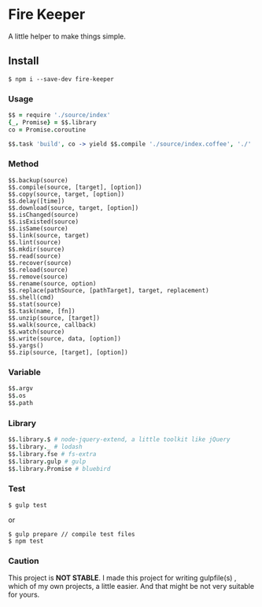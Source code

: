 # Fire Keeper

A little helper to make things simple.

## Install

```shell
$ npm i --save-dev fire-keeper
```

### Usage

```coffeescript
$$ = require './source/index'
{_, Promise} = $$.library
co = Promise.coroutine

$$.task 'build', co -> yield $$.compile './source/index.coffee', './'
```

### Method

```
$$.backup(source)
$$.compile(source, [target], [option])
$$.copy(source, target, [option])
$$.delay([time])
$$.download(source, target, [option])
$$.isChanged(source)
$$.isExisted(source)
$$.isSame(source)
$$.link(source, target)
$$.lint(source)
$$.mkdir(source)
$$.read(source)
$$.recover(source)
$$.reload(source)
$$.remove(source)
$$.rename(source, option)
$$.replace(pathSource, [pathTarget], target, replacement)
$$.shell(cmd)
$$.stat(source)
$$.task(name, [fn])
$$.unzip(source, [target])
$$.walk(source, callback)
$$.watch(source)
$$.write(source, data, [option])
$$.yargs()
$$.zip(source, [target], [option])
```

### Variable

```coffeescript
$$.argv
$$.os
$$.path
```

### Library

```coffeescript
$$.library.$ # node-jquery-extend, a little toolkit like jQuery
$$.library._ # lodash
$$.library.fse # fs-extra
$$.library.gulp # gulp
$$.library.Promise # bluebird
```

### Test

```shell
$ gulp test
```

or

```shell
$ gulp prepare // compile test files
$ npm test
```

### Caution

This project is **NOT STABLE**. I made this project for writing gulpfile(s) , which of my own projects, a little easier. And that might be not very suitable for yours.
